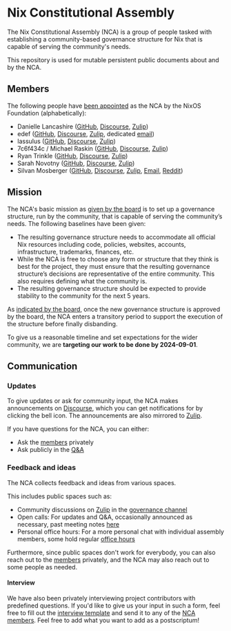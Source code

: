 # Nix Constitutional Assembly

The Nix Constitutional Assembly (NCA) is a group of people tasked with establishing a community-based governance structure for Nix that is capable of serving the community's needs.

This repository is used for mutable persistent public documents about and by the NCA.

## Members

The following people have [been appointed](https://discourse.nixos.org/t/nixos-foundation-board-constitutional-assembly-appointment/45504) as the NCA by the NixOS Foundation (alphabetically):

- Danielle Lancashire ([GitHub](https://github.com/endocrimes), [Discourse](https://discourse.nixos.org/u/endocrimes), [Zulip](https://nixpkgs.zulipchat.com/#user/714680))
- edef ([GitHub](https://github.com/edef1c/), [Discourse](https://discourse.nixos.org/u/edef), [Zulip](https://nixpkgs.zulipchat.com/#user/714928), dedicated [email](mailto:nca@edef.eu))
- lassulus ([GitHub](https://github.com/Lassulus), [Discourse](https://discourse.nixos.org/u/lassulus), [Zulip](https://nixpkgs.zulipchat.com/#user/714856))
- 7c6f434c / Michael Raskin ([GitHub](https://github.com/7c6f434c/), [Discourse](https://discourse.nixos.org/u/7c6f434c), [Zulip](https://nixpkgs.zulipchat.com/#user/715185))
- Ryan Trinkle ([GitHub](https://github.com/ryantrinkle), [Discourse](https://discourse.nixos.org/u/ryantrinkle), [Zulip](https://nixpkgs.zulipchat.com/#user/720132))
- Sarah Novotny ([GitHub](https://github.com/sarahnovotny), [Discourse](https://discourse.nixos.org/u/sarahnovotny), [Zulip](https://nixpkgs.zulipchat.com/#user/715272))
- Silvan Mosberger ([GitHub](https://github.com/infinisil/), [Discourse](https://discourse.nixos.org/u/Infinisil), [Zulip](https://nixpkgs.zulipchat.com/#user/714637), [Email](mailto:nca@infinisil.com), [Reddit](https://www.reddit.com/user/infinisil))

## Mission

The NCA's basic mission as [given by the board](https://discourse.nixos.org/t/board-update-2-assembly-appointment-process/45048#assembly-mission-and-goal-6) is to set up a governance structure, run by the community, that is capable of serving the community’s needs.
The following baselines have been given:
- The resulting governance structure needs to accommodate all official Nix resources including code, policies, websites, accounts, infrastructure, trademarks, finances, etc.
- While the NCA is free to choose any form or structure that they think is best for the project, they must ensure that the resulting governance structure’s decisions are representative of the entire community.
  This also requires defining what the community is.
- The resulting governance structure should be expected to provide stability to the community for the next 5 years.

As [indicated by the board](https://discourse.nixos.org/t/board-update-2-assembly-appointment-process/45048#assembly-lifetime-7), once the new governance structure is approved by the board, the NCA enters a transitory period to support the execution of the structure before finally disbanding.

To give us a reasonable timeline and set expectations for the wider community, we are **targeting our work to be done by 2024-09-01**.

## Communication

### Updates

To give updates or ask for community input, the NCA makes announcements on [Discourse](https://discourse.nixos.org/c/announcements/constitutional-assembly/54), which you can get notifications for by clicking the bell icon.
The announcements are also mirrored to [Zulip](https://nixpkgs.zulipchat.com/#narrow/stream/437619-assembly-announcements).

If you have questions for the NCA, you can either:
- Ask the [members](#members) privately
- Ask publicly in the [Q&A](./qna.md)

### Feedback and ideas

The NCA collects feedback and ideas from various spaces.

This includes public spaces such as:
- Community discussions on [Zulip](./zulip/README.md) in the [governance channel](https://nixpkgs.zulipchat.com/#narrow/stream/435724-governance)
- Open calls: For updates and Q&A, occasionally announced as necessary, past meeting notes [here](./calls)
- Personal office hours: For a more personal chat with individual assembly members, some hold regular [office hours](./office-hours.md)

Furthermore, since public spaces don't work for everybody, you can also reach out to the [members](#members) privately, and the NCA may also reach out to some people as needed.

#### Interview

We have also been privately interviewing project contributors with predefined questions.
If you'd like to give us your input in such a form, feel free to fill out the [interview template](./interview-questions.md) and send it to any of the [NCA members](#members).
Feel free to add what you want to add as a postscriptum!
